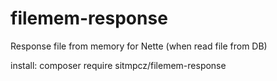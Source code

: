 # filemem-response
Response file from memory for Nette (when read file from DB)

install: composer require sitmpcz/filemem-response
